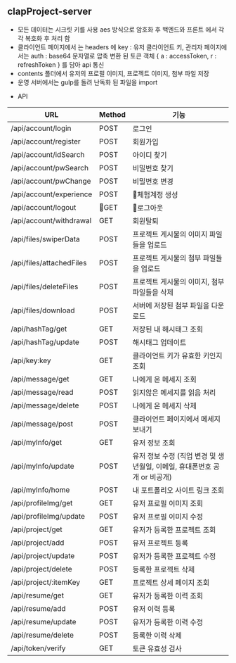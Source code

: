 ## clapProject-server

* 모든 데이터는 시크릿 키를 사용 aes 방식으로 암호화 후 백엔드와 프론트 에서 각각 복호화 후 처리 함
* 클라이언트 페이지에서 는 headers 에 key : 유저 클라이언트 키, 관리자 페이지에서는 auth : base64 문자열로 압축 변환 된 토큰 객체 { a : accessToken, r : refreshToken } 를 담아 api 통신
* contents 폴더에서 유저의 프로필 이미지, 프로젝트 이미지, 첨부 파일 저장
* 운영 서버에서는 gulp를 돌려 난독화 된 파일을 import



- API

| URL                      | Method  | 기능                                 
| ------------------------ | ------- | ---------------------------------------------------------
| /api/account/login       |  POST   | 로그인                               
| /api/account/register    |  POST   | 회원가입                              
| /api/account/idSearch    |  POST   | 아이디 찾기                            
| /api/account/pwSearch    |  POST   | 비밀번호 찾기                           
| /api/account/pwChange    |  POST   | 비밀번호 변경                           
| /api/account/experience  |  POST   | 체험계정 생성                           
| /api/account/logout      |  GET   | 로그아웃                               
| /api/account/withdrawal  |  GET    | 회원탈퇴                               
| /api/files/swiperData    |  POST   | 프로젝트 게시물의 이미지 파일들을 업로드       
| /api/files/attachedFiles |  POST   | 프로젝트 게시물의 첨부 파일들을 업로드        
| /api/files/deleteFiles   |  POST   | 프로젝트 게시물의 이미지, 첨부 파일들을 삭제   
| /api/files/download      |  POST   | 서버에 저장된 첨부 파일을 다운로드           
| /api/hashTag/get         |  GET    | 저장된 내 해시태그 조회
| /api/hashTag/update      |  POST   | 해시태그 업데이트
| /api/key:key             |  GET    | 클라이언트 키가 유효한 키인지 조회
| /api/message/get         |  GET    | 나에게 온 메세지 조회                  
| /api/message/read        |  POST   | 읽지않은 메세지를 읽음 처리                 
| /api/message/delete      |  POST   | 나에게 온 메세지 삭제                  
| /api/message/post        |  POST   | 클라이언트 페이지에서 메세지 보내기
| /api/myInfo/get          |  GET    | 유저 정보 조회
| /api/myInfo/update       |  POST   | 유저 정보 수정 (직업 변경 및 생년월일, 이메일, 휴대폰번호 공개 or 비공개)
| /api/myInfo/home         |  POST   | 내 포트폴리오 사이트 링크 조회
| /api/profileImg/get      |  GET    | 유저 프로필 이미지 조회
| /api/profileImg/update   |  POST   | 유저 프로필 이미지 수정
| /api/project/get         |  GET    | 유저가 등록한 프로젝트 조회
| /api/project/add         |  POST   | 유저 프로젝트 등록
| /api/project/update      |  POST   | 유저가 등록한 프로젝트 수정
| /api/project/delete      |  POST   | 등록한 프로젝트 삭제
| /api/project/:itemKey    |  GET    | 프로젝트 상세 페이지 조회
| /api/resume/get          |  GET    | 유저가 등록한 이력 조회
| /api/resume/add          |  POST   | 유저 이력 등록
| /api/resume/update       |  POST   | 유저가 등록한 이력 수정
| /api/resume/delete       |  POST   | 등록한 이력 삭제
| /api/token/verify        |  GET    | 토큰 유효성 검사
